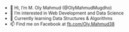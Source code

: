 - 👋 Hi, I’m M. Oly Mahmud (@OlyMahmudMugdho)
- 👀 I’m interested in Web Development and Data Science
- 🌱 Currently learning Data Structures & Algorithms
- 📫 Find me on Facebook at [fb.com/Oly.Mahmud38](https://www.fb.com/Oly.Mahmud38)

<!---
OlyMahmudMugdho/OlyMahmudMugdho is a ✨ special ✨ repository because its `README.md` (this file) appears on your GitHub profile.
You can click the Preview link to take a look at your changes.
--->
